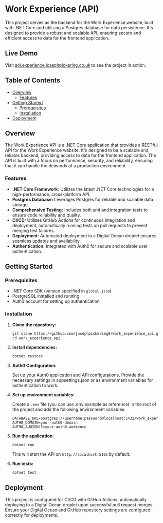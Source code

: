 # Work Experience (API)

This project serves as the backend for the Work Experience website, built with .NET Core and utilizing a Postgres database for data persistence. It's designed to provide a robust and scalable API, ensuring secure and efficient access to data for the frontend application.

## Live Demo

Visit [api.experience.josephpickering.co.uk](https://api.experience.josephpickering.co.uk) to see the project in action.

## Table of Contents

- [Overview](#overview)
    - [Features](#features)
- [Getting Started](#getting-started)
    - [Prerequisites](#prerequisites)
    - [Installation](#installation)
- [Deployment](#deployment)

## Overview

The Work Experience API is a .NET Core application that provides a RESTful API for the Work Experience website. It's designed to be a scalable and reliable backend, providing access to data for the frontend application. The API is built with a focus on performance, security, and reliability, ensuring that it can handle the demands of a production environment.

### Features

- **.NET Core Framework:** Utilizes the latest .NET Core technologies for a high-performance, cross-platform API.
- **Postgres Database:** Leverages Postgres for reliable and scalable data storage.
- **Comprehensive Testing:** Includes both unit and integration tests to ensure code reliability and quality.
- **CI/CD:** Utilizes GitHub Actions for continuous integration and deployment, automatically running tests on pull requests to prevent merging test failures.
- **Deployment:** Automated deployment to a Digital Ocean droplet ensures seamless updates and availability.
- **Authentication:** Integrated with Auth0 for secure and scalable user authentication.

## Getting Started

### Prerequisites

- .NET Core SDK (version specified in `global.json`)
- PostgreSQL installed and running
- Auth0 account for setting up authentication

### Installation

1. **Clone the repository:**

   ```bash
   git clone https://github.com/josephpickering9/work_experience_api.git
   cd work_experience_api
    ```
   
2. **Install dependencies:**

    ```bash
    dotnet restore
    ```

3. **Auth0 Configuration**:

    Set up your Auth0 application and API configurations. Provide the necessary settings in appsettings.json or as environment variables for authentication to work.

4. **Set up environment variables:**

    Create a `.env` file (you can use .env.example as reference) in the root of the project and add the following environment variables:

    ```env
    DATABASE_URL=postgres://username:password@localhost:5432/work_experience
    AUTH0_DOMAIN=your-auth0-domain
    AUTH0_AUDIENCE=your-auth0-audience
    ```
   
5. **Run the application:**

    ```bash
    dotnet run
    ```
   
    This will start the API on `http://localhost:5105` by default.

6. **Run tests:**

    ```bash
    dotnet test
    ```
   
## Deployment
This project is configured for CI/CD with GitHub Actions, automatically deploying to a Digital Ocean droplet upon successful pull request merges. Ensure your Digital Ocean and GitHub repository settings are configured correctly for deployments.
